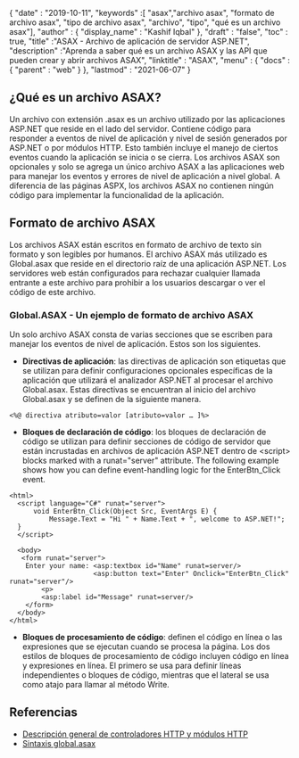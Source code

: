 {
  "date" : "2019-10-11",
  "keywords" :[ "asax","archivo asax", "formato de archivo asax", "tipo de archivo asax", "archivo", "tipo", "qué es un archivo asax"],
  "author" : {
    "display_name" : "Kashif Iqbal"
},
  "draft" : "false",
  "toc" : true,
  "title" :"ASAX - Archivo de aplicación de servidor ASP.NET",
  "description" :"Aprenda a saber qué es un archivo ASAX y las API que pueden crear y abrir archivos ASAX",
  "linktitle" : "ASAX",
  "menu" : {
    "docs" : {
      "parent" : "web"
}
},
  "lastmod" : "2021-06-07"
}

## ¿Qué es un archivo ASAX?

Un archivo con extensión .asax es un archivo utilizado por las aplicaciones ASP.NET que reside en el lado del servidor. Contiene código para responder a eventos de nivel de aplicación y nivel de sesión generados por ASP.NET o por módulos HTTP. Esto también incluye el manejo de ciertos eventos cuando la aplicación se inicia o se cierra. Los archivos ASAX son opcionales y solo se agrega un único archivo ASAX a las aplicaciones web para manejar los eventos y errores de nivel de aplicación a nivel global. A diferencia de las páginas ASPX, los archivos ASAX no contienen ningún código para implementar la funcionalidad de la aplicación.

## Formato de archivo ASAX

Los archivos ASAX están escritos en formato de archivo de texto sin formato y son legibles por humanos. El archivo ASAX más utilizado es Global.asax que reside en el directorio raíz de una aplicación ASP.NET. Los servidores web están configurados para rechazar cualquier llamada entrante a este archivo para prohibir a los usuarios descargar o ver el código de este archivo.

### Global.ASAX - Un ejemplo de formato de archivo ASAX

Un solo archivo ASAX consta de varias secciones que se escriben para manejar los eventos de nivel de aplicación. Estos son los siguientes.

* **Directivas de aplicación**: las directivas de aplicación son etiquetas que se utilizan para definir configuraciones opcionales específicas de la aplicación que utilizará el analizador ASP.NET al procesar el archivo Global.asax. Estas directivas se encuentran al inicio del archivo Global.asax y se definen de la siguiente manera.

```
<%@ directiva atributo=valor [atributo=valor … ]%>
```
* **Bloques de declaración de código**: los bloques de declaración de código se utilizan para definir secciones de código de servidor que están incrustadas en archivos de aplicación ASP.NET dentro de \<script> blocks marked with a runat="server" attribute. The following example shows how you can define event-handling logic for the EnterBtn_Click event.

```
<html>
  <script language="C#" runat="server">
      void EnterBtn_Click(Object Src, EventArgs E) {
          Message.Text = "Hi " + Name.Text + ", welcome to ASP.NET!";
  }
  </script>

  <body>
   <form runat="server">
    Enter your name: <asp:textbox id="Name" runat=server/>
                     <asp:button text="Enter" Onclick="EnterBtn_Click" runat="server"/>
        <p>
        <asp:label id="Message" runat=server/>
    </form>
  </body>
</html>
```
* **Bloques de procesamiento de código**: definen el código en línea o las expresiones que se ejecutan cuando se procesa la página. Los dos estilos de bloques de procesamiento de código incluyen código en línea y expresiones en línea. El primero se usa para definir líneas independientes o bloques de código, mientras que el lateral se usa como atajo para llamar al método Write.

## Referencias

* [Descripción general de controladores HTTP y módulos HTTP](https://msdn.microsoft.com/en-us/library/bb398986(v=vs.100))
* [Sintaxis global.asax](https://learn.microsoft.com/en-us/previous-versions/dotnet/netframework-4.0/2027ewzw(v=vs.100))


